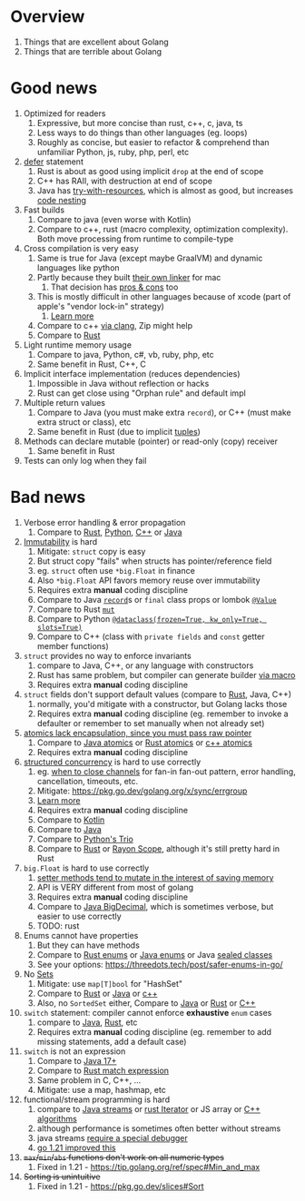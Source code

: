 # Overview

1. Things that are excellent about Golang
1. Things that are terrible about Golang

# Good news

1. Optimized for readers
    1. Expressive, but more concise than rust, c++, c, java, ts
    1. Less ways to do things than other languages (eg. loops)
    1. Roughly as concise, but easier to refactor & comprehend than unfamiliar Python, js, ruby, php, perl, etc
1. [defer](https://go.dev/tour/flowcontrol/12) statement
    1. Rust is about as good using implicit `drop` at the end of scope
    1. C++ has RAII, with destruction at end of scope
    1. Java has [try-with-resources](https://docs.oracle.com/javase/tutorial/essential/exceptions/tryResourceClose.html), which is almost as good, but increases [code nesting](https://miro.medium.com/v2/resize:fit:720/1*g4NuK2wpgB5hn_46bvzPmQ.png)
1. Fast builds
    1. Compare to java (even worse with Kotlin)
    1. Compare to c++, rust (macro complexity, optimization complexity). Both move processing from runtime to compile-type
1. Cross compilation is very easy
    1. Same is true for Java (except maybe GraalVM) and dynamic languages like python
    1. Partly because they built [their own linker](https://github.com/golang/go/blob/master/src/cmd/link/internal/ld/macho.go) for mac
        1. That decision has [pros & cons](https://www.uber.com/blog/fixing-gos-linker/) too
    1. This is mostly difficult in other languages because of xcode (part of apple's "vendor lock-in" strategy)
        1. [Learn more](https://en.wikipedia.org/wiki/Mach-O)
    1. Compare to c++ [via clang](https://clang.llvm.org/docs/CrossCompilation.html), Zip might help
    1. Compare to [Rust](https://wapl.es/rust/2019/02/17/rust-cross-compile-linux-to-macos.html/)
1. Light runtime memory usage
    1. Compare to java, Python, c#, vb, ruby, php, etc
    1. Same benefit in Rust, C++, C
1. Implicit interface implementation (reduces dependencies)
    1. Impossible in Java without reflection or hacks
    1. Rust can get close using "Orphan rule" and default impl
1. Multiple return values
    1. Compare to Java (you must make extra `record`), or C++ (must make extra struct or class), etc
    1. Same benefit in Rust (due to implicit [tuples](https://doc.rust-lang.org/rust-by-example/primitives/tuples.html))
1. Methods can declare mutable (pointer) or read-only (copy) receiver
    1. Same benefit in Rust
1. Tests can only log when they fail

# Bad news

1. Verbose error handling & error propagation
    1. Compare to [Rust](https://doc.rust-lang.org/rust-by-example/std/result/question_mark.html), [Python](https://docs.python.org/3/library/exceptions.html), [C++](https://cplusplus.com/doc/tutorial/exceptions/) or [Java](https://docs.oracle.com/javase/tutorial/essential/exceptions/index.html)
1. [Immutability](../general/immutability.md) is hard
    1. Mitigate: `struct` copy is easy
    1. But struct copy "fails" when structs has pointer/reference field
    1. eg. `struct` often use `*big.Float` in finance
    1. Also `*big.Float` API favors memory reuse over immutability
    1. Requires extra **manual** coding discipline
    1. Compare to Java [`record`](https://docs.oracle.com/en/java/javase/17/language/records.html#GUID-6699E26F-4A9B-4393-A08B-1E47D4B2D263)s or `final` class props or lombok [`@Value`](https://projectlombok.org/features/Value)
    1. Compare to Rust [`mut`](https://doc.rust-lang.org/std/keyword.mut.html)
    1. Compare to Python [`@dataclass(frozen=True, kw_only=True, slots=True)`](https://docs.python.org/3/library/dataclasses.html)
    1. Compare to C++ (class with `private fields` and `const` getter member functions)
1. `struct` provides no way to enforce invariants
    1. compare to Java, C++, or any language with constructors
    1. Rust has same problem, but compiler can generate builder [via macro](https://docs.rs/derive_builder/latest/derive_builder/)
    1. Requires extra **manual** coding discipline
1. `struct` fields don't support default values (compare to [Rust](https://doc.rust-lang.org/std/default/trait.Default.html), Java, C++)
    1. normally, you'd mitigate with a constructor, but Golang lacks those
    1. Requires extra **manual** coding discipline (eg. remember to invoke a defaulter or remember to set manually when not already set)
1. [atomics lack encapsulation, since you must pass raw pointer](https://pkg.go.dev/sync/atomic#AddInt64)
    1. Compare to [Java atomics](https://docs.oracle.com/en/java/javase/20/docs/api/java.base/java/util/concurrent/atomic/package-summary.html) or [Rust atomics](https://doc.rust-lang.org/std/sync/atomic/) or [c++ atomics](https://en.cppreference.com/w/cpp/atomic/atomic)
    1. Requires extra **manual** coding discipline
1. [structured concurrency](https://en.wikipedia.org/wiki/Structured_concurrency) is hard to use correctly
    1. eg. [when to close channels](https://udhos.github.io/golang-concurrency-tricks/) for fan-in fan-out pattern, error handling, cancellation, timeouts, etc.
    1. Mitigate: https://pkg.go.dev/golang.org/x/sync/errgroup
    1. [Learn more](https://vorpus.org/blog/notes-on-structured-concurrency-or-go-statement-considered-harmful/)
    1. Requires extra **manual** coding discipline
    1. Compare to [Kotlin](https://kotlinlang.org/docs/coroutines-basics.html#scope-builder-and-concurrency)
    1. Compare to [Java](https://openjdk.org/jeps/453)
    1. Compare to [Python's Trio](https://github.com/python-trio/trio)
    1. Compare to [Rust](https://rust-lang.github.io/async-book/03_async_await/01_chapter.html) or [Rayon Scope](https://docs.rs/rayon/latest/rayon/fn.scope.html), although it's still pretty hard in Rust
1. `big.Float` is hard to use correctly
    1. [setter methods tend to mutate in the interest of saving memory](https://pkg.go.dev/math/big)
    1. API is VERY different from most of golang
    1. Requires extra **manual** coding discipline
    1. Compare to [Java BigDecimal](https://docs.oracle.com/en/java/javase/20/docs/api/java.base/java/math/BigDecimal.html#%3Cinit%3E(java.math.BigInteger)), which is sometimes verbose, but easier to use correctly
    1. TODO: rust
1. Enums cannot have properties
    1. But they can have methods
    1. Compare to [Rust enums](https://doc.rust-lang.org/book/ch06-01-defining-an-enum.html) or [Java enums](https://docs.oracle.com/javase/tutorial/java/javaOO/enum.html) or Java [sealed classes](https://docs.oracle.com/en/java/javase/20/language/sealed-classes-and-interfaces.html)
    1. See your options: https://threedots.tech/post/safer-enums-in-go/
1. No [Sets](https://en.wikipedia.org/wiki/Set_(abstract_data_type))
    1. Mitigate: use `map[T]bool` for "HashSet"
    1. Compare to [Rust](https://doc.rust-lang.org/std/collections/struct.HashSet.html) or [Java](https://docs.oracle.com/en/java/javase/20/docs/api/java.base/java/util/Set.html) or [c++](https://cplusplus.com/reference/unordered_set/unordered_set/)
    1. Also, no `SortedSet` either, Compare to [Java](https://docs.oracle.com/en/java/javase/20/docs/api/java.base/java/util/SortedSet.html) or [Rust](https://doc.rust-lang.org/stable/std/collections/struct.BTreeSet.html) or [C++](https://en.cppreference.com/w/cpp/container/set)
1. `switch` statement: compiler cannot enforce **exhaustive** `enum` cases
    1. compare to [Java](https://docs.oracle.com/en/java/javase/17/language/switch-expressions.html), [Rust](https://rustc-dev-guide.rust-lang.org/pat-exhaustive-checking.html), etc
    1. Requires extra **manual** coding discipline (eg. remember to add missing statements, add a default case)
1. `switch` is not an expression
    1. Compare to [Java 17+](https://docs.oracle.com/en/java/javase/17/language/switch-expressions.html)
    1. Compare to [Rust match expression](https://doc.rust-lang.org/reference/expressions/match-expr.html)
    1. Same problem in C, C++, ...
    1. Mitigate: use a map, hashmap, etc
1. functional/stream programming is hard
    1. compare to [Java streams](https://docs.oracle.com/en/java/javase/20/docs/api/java.base/java/util/stream/Stream.html) or [rust Iterator](https://doc.rust-lang.org/std/iter/trait.Iterator.html) or JS array or [C++ algorithms](https://en.cppreference.com/w/cpp/algorithm)
    1. although performance is sometimes often better without streams
    1. java streams [require a special debugger](https://www.jetbrains.com/idea/guide/tips/debugging-streams/)
    1. [go 1.21 improved this](https://pkg.go.dev/slices)
1. ~~`max`/`min`/`abs` functions don't work on all numeric types~~
    1. Fixed in 1.21 - https://tip.golang.org/ref/spec#Min_and_max
1. ~~Sorting is unintuitive~~
    1. Fixed in 1.21 - https://pkg.go.dev/slices#Sort

